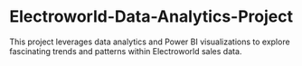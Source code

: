 # Electroworld-Data-Analytics-Project
This project leverages data analytics and Power BI visualizations to explore fascinating trends and patterns within Electroworld sales data.
